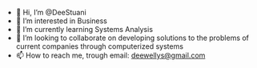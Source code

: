 - 👋 Hi, I’m @DeeStuani
- 👀 I’m interested in Business
- 🌱 I’m currently learning Systems Analysis
- 💞️ I’m looking to collaborate on developing solutions to the problems of current companies through computerized systems
- 📫 How to reach me, trough email: deewellys@gmail.com

<!---
DeeStuani/DeeStuani is a ✨ special ✨ repository because its `README.md` (this file) appears on your GitHub profile.
You can click the Preview link to take a look at your changes.
--->
